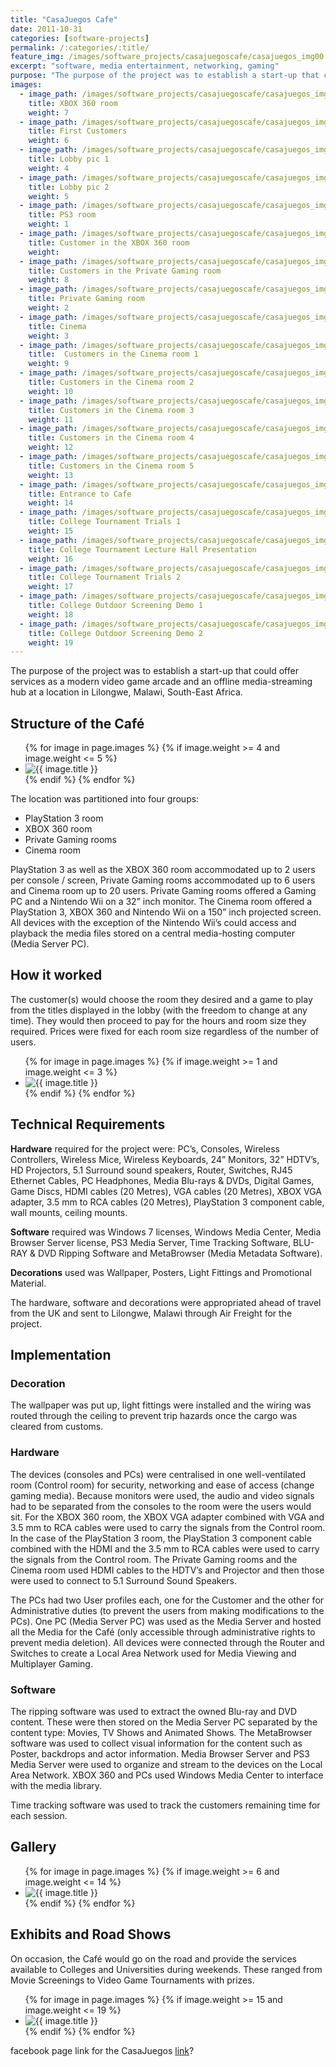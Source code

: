 ```yaml
---
title: "CasaJuegos Cafe"
date: 2011-10-31
categories: [software-projects]
permalink: /:categories/:title/
feature_img: /images/software_projects/casajuegoscafe/casajuegos_img00.jpg
excerpt: "software, media entertainment, networking, gaming"
purpose: "The purpose of the project was to establish a start-up that could offer services as a modern video game arcade and an offline media-streaming hub at a location in Lilongwe, Malawi, South-East Africa."
images:
  - image_path: /images/software_projects/casajuegoscafe/casajuegos_img00.jpg
    title: XBOX 360 room
    weight: 7   
  - image_path: /images/software_projects/casajuegoscafe/casajuegos_img01.jpg
    title: First Customers
    weight: 6    
  - image_path: /images/software_projects/casajuegoscafe/casajuegos_img02.jpg
    title: Lobby pic 1
    weight: 4   
  - image_path: /images/software_projects/casajuegoscafe/casajuegos_img03.jpg
    title: Lobby pic 2
    weight: 5
  - image_path: /images/software_projects/casajuegoscafe/casajuegos_img04.jpg
    title: PS3 room
    weight: 1    
  - image_path: /images/software_projects/casajuegoscafe/casajuegos_img05.jpg
    title: Customer in the XBOX 360 room
    weight:    
  - image_path: /images/software_projects/casajuegoscafe/casajuegos_img06.jpg
    title: Customers in the Private Gaming room
    weight: 8   
  - image_path: /images/software_projects/casajuegoscafe/casajuegos_img07.jpg
    title: Private Gaming room
    weight: 2
  - image_path: /images/software_projects/casajuegoscafe/casajuegos_img08.jpg
    title: Cinema
    weight: 3    
  - image_path: /images/software_projects/casajuegoscafe/casajuegos_img09.jpg
    title:  Customers in the Cinema room 1
    weight: 9    
  - image_path: /images/software_projects/casajuegoscafe/casajuegos_img10.jpg
    title: Customers in the Cinema room 2
    weight: 10   
  - image_path: /images/software_projects/casajuegoscafe/casajuegos_img11.jpg
    title: Customers in the Cinema room 3
    weight: 11
  - image_path: /images/software_projects/casajuegoscafe/casajuegos_img12.jpg
    title: Customers in the Cinema room 4
    weight: 12   
  - image_path: /images/software_projects/casajuegoscafe/casajuegos_img13.jpg
    title: Customers in the Cinema room 5
    weight: 13   
  - image_path: /images/software_projects/casajuegoscafe/casajuegos_img14.jpg
    title: Entrance to Cafe
    weight: 14   
  - image_path: /images/software_projects/casajuegoscafe/casajuegos_img15.jpg
    title: College Tournament Trials 1
    weight: 15
  - image_path: /images/software_projects/casajuegoscafe/casajuegos_img16.jpg
    title: College Tournament Lecture Hall Presentation
    weight: 16
  - image_path: /images/software_projects/casajuegoscafe/casajuegos_img17.jpg
    title: College Tournament Trials 2
    weight: 17
  - image_path: /images/software_projects/casajuegoscafe/casajuegos_img18.jpg
    title: College Outdoor Screening Demo 1
    weight: 18
  - image_path: /images/software_projects/casajuegoscafe/casajuegos_img19.jpg
    title: College Outdoor Screening Demo 2
    weight: 19    
---
```

The purpose of the project was to establish a start-up that could offer services as a modern video game arcade and an offline media-streaming hub at a location in Lilongwe, Malawi, South-East Africa.

<h2 class="text-underline">Structure of the Café</h2>

<ul class="photo-gallery-2col">
  {% for image in page.images %}
    {% if image.weight >= 4 and image.weight <= 5 %}  
      <li>
        <img src="{{ image.image_path }}" alt="{{ image.title }}">
      </li>
    {% endif %}  
  {% endfor %}  
</ul>

The location was partitioned into four groups:
*	PlayStation 3 room
*	XBOX 360 room
*	Private Gaming rooms  
*	Cinema room

PlayStation 3 as well as the XBOX 360 room accommodated up to 2 users per console / screen, Private Gaming rooms accommodated up to 6 users and Cinema room up to 20 users. Private Gaming rooms offered a Gaming PC and a Nintendo Wii on a 32” inch monitor.  The Cinema room offered a PlayStation 3, XBOX 360 and Nintendo Wii on a 150” inch projected screen. All devices with the exception of the Nintendo Wii’s could access and playback the media files stored on a central media-hosting computer (Media Server PC).

<h2 class="text-underline">How it worked</h2>

The customer(s) would choose the room they desired and a game to play from the titles displayed in the lobby (with the freedom to change at any time). They would then proceed to pay for the hours and room size they required. Prices were fixed for each room size regardless of the number of users.

<ul class="photo-gallery-3col">
  {% for image in page.images %}
    {% if image.weight >= 1 and image.weight <= 3 %}  
      <li>
        <img src="{{ image.image_path }}" alt="{{ image.title }}">
      </li>
    {% endif %}  
  {% endfor %}  
</ul>

<h2 class="text-underline">Technical Requirements</h2>

**Hardware** required for the project were: PC’s, Consoles, Wireless Controllers, Wireless Mice, Wireless Keyboards, 24” Monitors, 32” HDTV’s, HD Projectors, 5.1 Surround sound speakers, Router, Switches, RJ45 Ethernet Cables, PC Headphones, Media Blu-rays & DVDs, Digital Games, Game Discs, HDMI cables (20 Metres), VGA cables (20 Metres), XBOX VGA adapter, 3.5 mm to RCA cables (20 Metres), PlayStation 3 component cable, wall mounts, ceiling mounts.

**Software** required was Windows 7 licenses, Windows Media Center, Media Browser Server license, PS3 Media Server, Time Tracking Software, BLU-RAY & DVD Ripping Software and MetaBrowser (Media Metadata Software).

**Decorations** used was Wallpaper, Posters, Light Fittings and Promotional Material.

The hardware, software and decorations were appropriated ahead of travel from the UK and sent to Lilongwe, Malawi through Air Freight for the project.

<h2 class="text-underline">Implementation</h2>

### Decoration
The wallpaper was put up, light fittings were installed and the wiring was routed through the ceiling to prevent trip hazards once the cargo was cleared from customs.

### Hardware
The devices (consoles and PCs) were centralised in one well-ventilated room (Control room) for security, networking and ease of access (change gaming media). Because monitors were used, the audio and video signals had to be separated from the consoles to the room were the users would sit. For the XBOX 360 room, the XBOX VGA adapter combined with VGA and 3.5 mm to RCA cables were used to carry the signals from the Control room. In the case of the PlayStation 3 room, the PlayStation 3 component cable combined with the HDMI and the 3.5 mm to RCA cables were used to carry the signals from the Control room. The Private Gaming rooms and the Cinema room used HDMI cables to the HDTV’s and Projector and then those were used to connect to 5.1 Surround Sound Speakers.

The PCs had two User profiles each, one for the Customer and the other for Administrative duties (to prevent the users from making modifications to the PCs). One PC (Media Server PC) was used as the Media Server and hosted all the Media for the Café (only accessible through administrative rights to prevent media deletion). All devices were connected through the Router and Switches to create a Local Area Network used for Media Viewing and Multiplayer Gaming.

### Software
The ripping software was used to extract the owned Blu-ray and DVD content. These were then stored on the Media Server PC separated by the content type: Movies, TV Shows and Animated Shows. The MetaBrowser software was used to collect visual information for the content such as Poster, backdrops and actor information. Media Browser Server and PS3 Media Server were used to organize and stream to the devices on the Local Area Network. XBOX 360 and PCs used Windows Media Center to interface with the media library.

Time tracking software was used to track the customers remaining time for each session.

<h2 class="text-underline">Gallery</h2>

<ul class="photo-gallery-2col">
  {% for image in page.images %}
    {% if image.weight >= 6 and image.weight <= 14 %}  
      <li>
        <img src="{{ image.image_path }}" alt="{{ image.title }}">
      </li>
    {% endif %}  
  {% endfor %}  
</ul>

<h2 class="text-underline">Exhibits and Road Shows</h2>

On occasion, the Café would go on the road and provide the services available to Colleges and Universities during weekends. These ranged from Movie Screenings to Video Game Tournaments with prizes.

<ul class="photo-gallery-2col">
  {% for image in page.images %}
    {% if image.weight >= 15 and image.weight <= 19 %}  
      <li>
        <img src="{{ image.image_path }}" alt="{{ image.title }}">
      </li>
    {% endif %}  
  {% endfor %}  
</ul>


facebook page link for the CasaJuegos [link](https://www.facebook.com/casajuegos/)?
